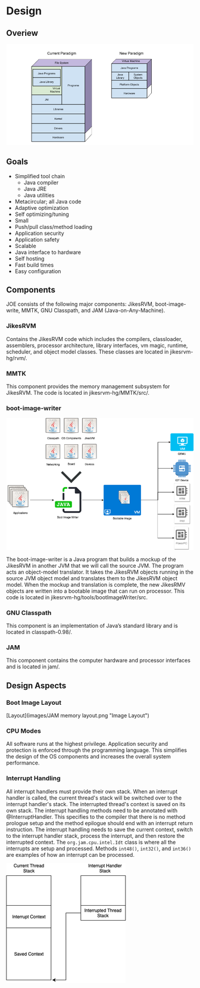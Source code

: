 # Design

## Overiew
![Overview](/images/JOE_Overview.png "overview")

## Goals

* Simplified tool chain
  * Java compiler
  * Java JRE
  * Java utilities
* Metacircular; all Java code
* Adaptive optimization
* Self optimizing/tuning
* Small
* Push/pull class/method loading
* Application security
* Application safety
* Scalable
* Java interface to hardware
* Self hosting
* Fast build times
* Easy configuration

## Components

JOE consists of the following major components: JikesRVM, boot-image-write, MMTK, GNU Classpath, and JAM (Java-on-Any-Machine).

### JikesRVM

Contains the JikesRVM code which includes the compilers, classloader, assemblers, processor architecture, library interfaces, vm magic, runtime, scheduler, and object model classes. These classes are located in jikesrvm-hg/rvm/.

### MMTK

This component provides the memory management subsystem for JikesRVM. The code is located in jikesrvm-hg/MMTK/src/.

### boot-image-writer

![BootImageWriter](/images/BootImageWriter.png "Boot image creation")

The boot-image-writer is a Java program that builds a mockup of the JikesRVM in another JVM that we will call the source JVM. The program acts an object-model translator. It takes the JikesRVM objects running in the source JVM object model and translates them to the JikesRVM object model. When the mockup and translation is complete, the new JikesRMV objects are written into a bootable image that can run on processor. This code is located in jikesrvm-hg/tools/bootImageWriter/src.

### GNU Classpath

This component is an implementation of Java’s standard library and is located in classpath-0.98/.

### JAM

This component contains the computer hardware and processor interfaces and is located in jam/.

## Design Aspects

### Boot Image Layout

[Layout](images/JAM memory layout.png "Image Layout")

### CPU Modes

All software runs at the highest privilege. Application security and protection is enforced through the programming language. This simplifies the design of the OS components and increases the overall system performance.

### Interrupt Handling		
All interrupt handlers must provide their own stack. When an interrupt handler is called, the current thread's stack will be switched over to the interrupt handler's stack. The interrupted thread's context is saved on its own stack. The interrupt handling methods need to be annotated with @InterruptHandler. This specifies to the compiler that there is no method prologue setup and the method epilogue should end with an interrupt return instruction. The interrupt handling needs to save the current context, switch to the interrupt handler stack, process the interrupt, and then restore the interrupted context. The `org.jam.cpu.intel.Idt` class is where all the interrupts are setup and processed. Methods `int48()`, `int32()`, and `int36()` are examples of how an interrupt can be processed.

![InterruptHandler](images/interrupt-handling.png "Interrupt Handling")

